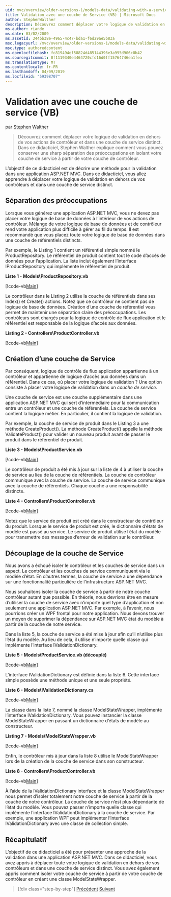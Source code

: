 ```yaml
---
uid: mvc/overview/older-versions-1/models-data/validating-with-a-service-layer-vb
title: Validation avec une couche de Service (VB) | Microsoft Docs
author: StephenWalther
description: Découvrez comment déplacer votre logique de validation en dehors de vos actions de contrôleur et dans une couche de service distinct. Dans ce didacticiel, Stephen Walther explique comment vous...
ms.author: riande
ms.date: 03/02/2009
ms.assetid: 344bb38e-4965-4c47-bda1-f6d29ae5b83a
msc.legacyurl: /mvc/overview/older-versions-1/models-data/validating-with-a-service-layer-vb
msc.type: authoredcontent
ms.openlocfilehash: fc819494ef58824d485144396e3a995d906c8b42
ms.sourcegitcommit: 0f1119340e4464720cfd16d0ff15764746ea1fea
ms.translationtype: MT
ms.contentlocale: fr-FR
ms.lasthandoff: 04/09/2019
ms.locfileid: "59398707"
---
```

# <a name="validating-with-a-service-layer-vb"></a>Validation avec une couche de service (VB)

par [Stephen Walther](https://github.com/StephenWalther)

> Découvrez comment déplacer votre logique de validation en dehors de vos actions de contrôleur et dans une couche de service distinct. Dans ce didacticiel, Stephen Walther explique comment vous pouvez conserver une sharp séparation des préoccupations en isolant votre couche de service à partir de votre couche de contrôleur.


L’objectif de ce didacticiel est de décrire une méthode pour la validation dans une application ASP.NET MVC. Dans ce didacticiel, vous allez apprendre à déplacer votre logique de validation en dehors de vos contrôleurs et dans une couche de service distinct.

## <a name="separating-concerns"></a>Séparation des préoccupations

Lorsque vous générez une application ASP.NET MVC, vous ne devez pas placer votre logique de base de données à l’intérieur de vos actions de contrôleur. Mélange de votre logique de base de données et de contrôleur rend votre application plus difficile à gérer au fil du temps. Il est recommandé que vous placez toute votre logique de base de données dans une couche de référentiels distincts.

Par exemple, le Listing 1 contient un référentiel simple nommé le ProductRepository. Le référentiel de produit contient tout le code d’accès de données pour l’application. La liste inclut également l’interface IProductRepository qui implémente le référentiel de produit.

**Liste 1 - Models\ProductRepository.vb**

[!code-vb[Main](validating-with-a-service-layer-vb/samples/sample1.vb)]

Le contrôleur dans le Listing 2 utilise la couche de référentiels dans ses Index() et Create() actions. Notez que ce contrôleur ne contient pas de logique de base de données. Création d’une couche de référentiel vous permet de maintenir une séparation claire des préoccupations. Les contrôleurs sont chargés pour la logique de contrôle de flux application et le référentiel est responsable de la logique d’accès aux données.

**Listing 2 - Controllers\ProductController.vb**

[!code-vb[Main](validating-with-a-service-layer-vb/samples/sample2.vb)]

## <a name="creating-a-service-layer"></a>Création d’une couche de Service

Par conséquent, logique de contrôle de flux application appartienne à un contrôleur et appartienne de logique d’accès aux données dans un référentiel. Dans ce cas, où placer votre logique de validation ? Une option consiste à placer votre logique de validation dans un *couche de service*.

Une couche de service est une couche supplémentaire dans une application ASP.NET MVC qui sert d’intermédiaire pour la communication entre un contrôleur et une couche de référentiels. La couche de service contient la logique métier. En particulier, il contient la logique de validation.

Par exemple, la couche de service de produit dans le Listing 3 a une méthode CreateProduct(). La méthode CreateProduct() appelle la méthode ValidateProduct() pour valider un nouveau produit avant de passer le produit dans le référentiel de produit.

**Liste 3 - Models\ProductService.vb**

[!code-vb[Main](validating-with-a-service-layer-vb/samples/sample3.vb)]

Le contrôleur de produit a été mis à jour sur la liste de 4 à utiliser la couche de service au lieu de la couche de référentiels. La couche de contrôleur communique avec la couche de service. La couche de service communique avec la couche de référentiels. Chaque couche a une responsabilité distincte.

**Liste 4 - Controllers\ProductController.vb**

[!code-vb[Main](validating-with-a-service-layer-vb/samples/sample4.vb)]

Notez que le service de produit est créé dans le constructeur de contrôleur du produit. Lorsque le service de produit est créé, le dictionnaire d’états de modèle est passé au service. Le service de produit utilise l’état du modèle pour transmettre des messages d’erreur de validation sur le contrôleur.

## <a name="decoupling-the-service-layer"></a>Découplage de la couche de Service

Nous avons a échoué isoler le contrôleur et les couches de service dans un aspect. Le contrôleur et les couches de service communiquent via le modèle d’état. En d’autres termes, la couche de service a une dépendance sur une fonctionnalité particulière de l’infrastructure ASP.NET MVC.

Nous souhaitons isoler la couche de service à partir de notre couche contrôleur autant que possible. En théorie, nous devrions être en mesure d’utiliser la couche de service avec n’importe quel type d’application et non seulement une application ASP.NET MVC. Par exemple, à l’avenir, nous pourrions créer un WPF frontal pour notre application. Nous devons trouver un moyen de supprimer la dépendance sur ASP.NET MVC état du modèle à partir de la couche de notre service.

Dans la liste 5, la couche de service a été mise à jour afin qu’il n’utilise plus l’état du modèle. Au lieu de cela, il utilise n’importe quelle classe qui implémente l’interface IValidationDictionary.

**Liste 5 - Models\ProductService.vb (découplé)**

[!code-vb[Main](validating-with-a-service-layer-vb/samples/sample5.vb)]

L’interface IValidationDictionary est définie dans la liste 6. Cette interface simple possède une méthode unique et une seule propriété.

**Liste 6 - Models\IValidationDictionary.cs**

[!code-vb[Main](validating-with-a-service-layer-vb/samples/sample6.vb)]

La classe dans la liste 7, nommé la classe ModelStateWrapper, implémente l’interface IValidationDictionary. Vous pouvez instancier la classe ModelStateWrapper en passant un dictionnaire d’états de modèle au constructeur.

**Listing 7 - Models\ModelStateWrapper.vb**

[!code-vb[Main](validating-with-a-service-layer-vb/samples/sample7.vb)]

Enfin, le contrôleur mis à jour dans la liste 8 utilise le ModelStateWrapper lors de la création de la couche de service dans son constructeur.

**Liste 8 - Controllers\ProductController.vb**

[!code-vb[Main](validating-with-a-service-layer-vb/samples/sample8.vb)]

À l’aide de la IValidationDictionary interface et la classe ModelStateWrapper nous permet d’isoler totalement notre couche de service à partir de la couche de notre contrôleur. La couche de service n’est plus dépendante de l’état du modèle. Vous pouvez passer n’importe quelle classe qui implémente l’interface IValidationDictionary à la couche de service. Par exemple, une application WPF peut implémenter l’interface IValidationDictionary avec une classe de collection simple.

## <a name="summary"></a>Récapitulatif

L’objectif de ce didacticiel a été pour présenter une approche de la validation dans une application ASP.NET MVC. Dans ce didacticiel, vous avez appris à déplacer toute votre logique de validation en dehors de vos contrôleurs et dans une couche de service distinct. Vous avez également appris comment isoler votre couche de service à partir de votre couche de contrôleur en créant une classe ModelStateWrapper.

> [!div class="step-by-step"]
> [Précédent](validating-with-the-idataerrorinfo-interface-vb.md)
> [Suivant](validation-with-the-data-annotation-validators-vb.md)
